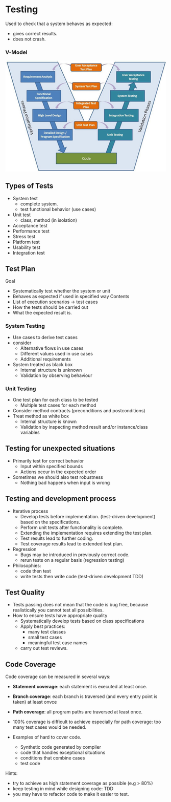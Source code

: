 # Testing

Used to check that a system behaves as expected:
+ gives correct results.
+ does not crash.

### V-Model
<img src="./v-model.jpg" />

## Types of Tests
+ System test
    + complete system.
    + test functional behavior (use cases)
+ Unit test
    + class, method (in isolation)
+ Acceptance test
+ Performance test
+ Stress test
+ Platform test
+ Usability test
+ Integration test

## Test Plan
Goal
+ Systematically test whether the system or unit
+ Behaves as expected if used in specified way
Contents
+ List of execution scenarios → test cases
+ How the tests should be carried out
+ What the expected result is.

### System Testing
+ Use cases to derive test cases
+ consider
    + Alternative flows in use cases
    + Different values used in use cases
    + Additional requirements
+ System treated as black box
    + Internal structure is unknown
    + Validation by observing behaviour

### Unit Testing
+ One test plan for each class to be tested
    + Multiple test cases for each method
+ Consider method contracts (preconditions and postconditions)
+ Treat method as white box
    + Internal structure is known
    + Validation by inspecting method result and/or instance/class
variables

## Testing for unexpected situations
+ Primarily test for correct behavior
    + Input within specified bounds
    + Actions occur in the expected order
+ Sometimes we should also test robustness
    + Nothing bad happens when input is
wrong

## Testing and development process
+ Iterative process
    + Develop tests before implementation. (test-driven development) based on the specifications.
    + Perform unit tests after functionality is complete.
    + Extending the implementation requires extending the test plan.
    + Test results lead to further coding.
    + Test coverage results lead to extended test plan.
+ Regression
    + Bugs may be introduced in previously correct code.
    + rerun tests on a regular basis (regression testing)
+ Philosophies:
    + code then test
    + write tests then write code (test-driven development TDD)

## Test Quality

+ Tests passing does not mean that the code is bug free, because realistically you cannot test all possibilities.
+ How to ensure tests have appropriate quality
    + Systematically develop tests based on class specifications
    + Apply best practices:
        + many test classes
        + small test cases
        + meaningful test case names
    + carry out test reviews.

## Code Coverage

Code coverage can be measured in several ways:
+ **Statement coverage**: each statement is executed at least once.
+ **Branch coverage**: each branch is traversed (and every entry point is taken) at least onvce
+ **Path coverage**: all program paths are traversed at least once.

+ 100% coverage is difficult to achieve especially for path coverage: too many test cases would be needed.
+ Examples of hard to cover code.
    + Synthetic code generated by compiler
    + code that handles exceptional situations
    + conditions that combine cases
    + test code

Hints:
+ try to achieve as high statement coverage as possible (e.g > 80%)
+ keep testing in mind while designing code: TDD
+ you may have to refactor code to make it easier to test. 